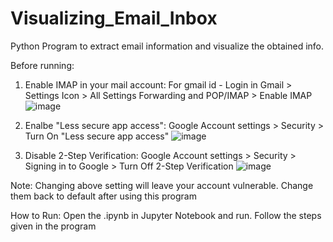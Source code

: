 # Visualizing_Email_Inbox
Python Program to extract email information and visualize the obtained info.

Before running:
1. Enable IMAP in your mail account:
For gmail id - Login in Gmail > Settings Icon > All Settings Forwarding and POP/IMAP > Enable IMAP
![image](https://user-images.githubusercontent.com/57034231/111303008-0b617300-867a-11eb-998a-c3a1db2bc6a5.png)

2. Enalbe "Less secure app access":
Google Account settings > Security > Turn On "Less secure app access"
![image](https://user-images.githubusercontent.com/57034231/111303404-7dd25300-867a-11eb-9bcd-8f3570b69451.png)

3. Disable 2-Step Verification:
Google Account settings > Security > Signing in to Google > Turn Off 2-Step Verification
![image](https://user-images.githubusercontent.com/57034231/111303612-b83bf000-867a-11eb-96a8-56200f5c3871.png)

Note: Changing above setting will leave your account vulnerable. Change them back to default after using this program

How to Run:
Open the .ipynb in Jupyter Notebook and run.
Follow the steps given in the program
